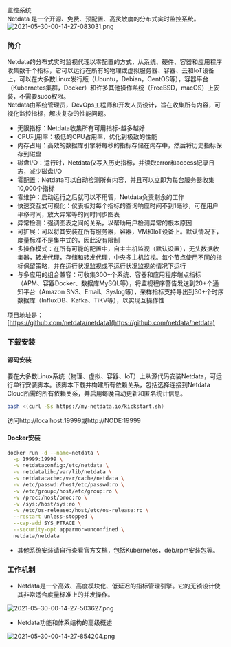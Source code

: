 监控系统<br />Netdata 是一个开源、免费、预配置、高灵敏度的分布式实时监控系统。<br />![2021-05-30-00-14-27-083031.png](https://cdn.nlark.com/yuque/0/2021/png/396745/1622304949300-65ff5f1a-3697-4b15-b97e-96b16aae790a.png#clientId=u0f466b0e-f71d-4&from=ui&id=uf53b4faa&originHeight=431&originWidth=1080&originalType=binary&size=127329&status=done&style=none&taskId=u765385a7-c129-491e-b868-a428ac7115c)
<a name="RSifN"></a>
### 简介
Netdata的分布式实时监视代理以零配置的方式，从系统、硬件、容器和应用程序收集数千个指标，它可以运行在所有的物理或虚拟服务器、容器、云和IoT设备上，可以在大多数Linux发行版（Ubuntu，Debian，CentOS等），容器平台（Kubernetes集群，Docker）和许多其他操作系统（FreeBSD，macOS）上安装，不需要sudo权限。<br />Netdata由系统管理员，DevOps工程师和开发人员设计，旨在收集所有内容，可视化监控指标，解决复杂的性能问题。

- 无限指标：Netdata收集所有可用指标-越多越好
- CPU利用率：极低的CPU占用率，优化到极致的性能
- 内存占用：高效的数据库引擎将每秒的指标存储在内存中，然后将历史指标保存到磁盘
- 磁盘I/O：运行时，Netdata仅写入历史指标，并读取error和access记录日志，减少磁盘I/O
- 零配置：Netdata可以自动检测所有内容，并且可以立即为每台服务器收集10,000个指标
- 零维护：启动运行之后就可以不用管，Netdata负责剩余的工作
- 快速交互式可视化：仪表板对每个指标的查询响应时间不到1毫秒，可在用户平移时间，放大异常等的同时同步图表
- 异常检测：强调图表之间的关系，以帮助用户检测异常的根本原因
- 可扩展：可以将其安装在所有服务器，容器，VM和IoT设备上。默认情况下，度量标准不是集中式的，因此没有限制
- 多操作模式：在所有可能的配置中，自主主机监视（默认设置），无头数据收集器，转发代理，存储和转发代理，中央多主机监视。每个节点使用不同的指标保留策略，并在运行状况监视或不运行状况监视的情况下运行
- 与多应用的组合兼容：可收集300+个系统、容器和应用程序端点指标（APM、容器Docker、数据库MySQL等），将监视程序警告发送到20+个通知平台（Amazon SNS、Email、Syslog等），采样指标支持导出到30+个时序数据库（InfluxDB、Kafka、TiKV等），以实现互操作性

项目地址是：<br />[https://github.com/netdata/netdata](https://github.com/netdata/netdata)
<a name="sMrdU"></a>
### 下载安装
<a name="oIzqO"></a>
#### 源码安装
要在大多数Linux系统（物理、虚拟、容器、IoT）上从源代码安装Netdata，可运行单行安装脚本。该脚本下载并构建所有依赖关系，包括选择连接到Netdata Cloud所需的所有依赖关系，并启用每晚自动更新和匿名统计信息。
```bash
bash <(curl -Ss https://my-netdata.io/kickstart.sh)
```
访问http://localhost:19999或http://NODE:19999
<a name="dGUwz"></a>
#### Docker安装
```bash
docker run -d --name=netdata \
  -p 19999:19999 \
  -v netdataconfig:/etc/netdata \
  -v netdatalib:/var/lib/netdata \
  -v netdatacache:/var/cache/netdata \
  -v /etc/passwd:/host/etc/passwd:ro \
  -v /etc/group:/host/etc/group:ro \
  -v /proc:/host/proc:ro \
  -v /sys:/host/sys:ro \
  -v /etc/os-release:/host/etc/os-release:ro \
  --restart unless-stopped \
  --cap-add SYS_PTRACE \
  --security-opt apparmor=unconfined \
  netdata/netdata
```

- 其他系统安装请自行查看官方文档，包括Kubernetes，deb/rpm安装包等。
<a name="Dv574"></a>
### 工作机制

- Netdata是一个高效、高度模块化、低延迟的指标管理引擎。它的无锁设计使其非常适合度量标准上的并发操作。

![2021-05-30-00-14-27-503627.png](https://cdn.nlark.com/yuque/0/2021/png/396745/1622304990378-d60fac78-2f10-4c36-831e-14e2c7bd2add.png#clientId=u0f466b0e-f71d-4&from=ui&id=ubdc5e585&originHeight=627&originWidth=1080&originalType=binary&size=232562&status=done&style=shadow&taskId=u91a9f543-3418-42a6-8276-8386e4ab6a4)

- Netdata功能和体系结构的高级概述

![2021-05-30-00-14-27-854204.png](https://cdn.nlark.com/yuque/0/2021/png/396745/1622305010524-f7fb97bd-271f-4a9a-a191-8138d1cc62dc.png#clientId=u0f466b0e-f71d-4&from=ui&id=uc5576c0a&originHeight=1868&originWidth=1080&originalType=binary&size=1124273&status=done&style=shadow&taskId=u66739a01-c687-43aa-aa60-c1c235256cf)
